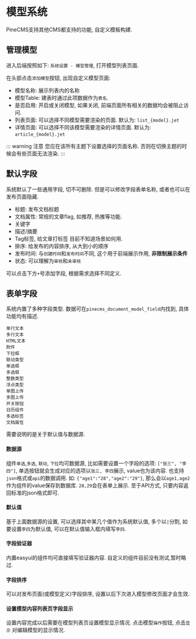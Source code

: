 # 模型系统 
PineCMS支持其他CMS都支持的功能, 自定义模板构建. 

## 管理模型 ##
进入后端按照如下:  `系统设置 - 模型管理`, 打开模型列表页面. 

在头部点击`添加模型`按钮, 出现自定义模型页面:

- 模型名称: 展示列表内的名称
- 模型Table: 建表时通过此项数据作为`表名`. 
- 是否启用: 开启或关闭模型, 如果关闭, 前端页面所有相关的数据均会被阻止访问. 
- 列表页面: 可以选择不同模型需要渲染的页面. 默认为: `list_{model}.jet`
- 详情页面: 可以选择不同该模型需要渲染的详情页面. 默认为: `article_{model}.jet`

::: warning 注意
您应在该所有主题下设置选择的页面名称. 否则在切换主题的时候会有些页面无法渲染. 
:::

 
## 默认字段
系统默认了一些通用字段, 切不可删除. 但是可以修改字段表单名称, 或者也可以在发布页面隐藏.
- 标题: 发布文档标题
- 文档属性: 常规的文章flag, 如推荐, 热推等功能.
- 关键字
- 描述/摘要
- Tag标签, 给文章打标签 目前不知道场景如何用. 
- 排序: 给发布的内容排序, 从大到小的顺序
- 发布时间: 与`创建时间`和`发布时间`不同, 这个用于前端展示作用, **非限制展示条件**
- 状态: 可以理解为`审核`和`未审核`

可以点击下方`+`号添加字段, 根据需求选择不同定义.

## 表单字段

系统内置了多种字段类型. 数据可在`pinecms_document_model_field`内找到, 具体功能均有描述. 
```cgo
单行文本
多行文本
HTML文本
附件
下拉框
联动类型
单选框
多选框
整数类型
浮点类型
单图上传
多图上传
开关按钮
日历组件
多选标签
文档属性
```
需要说明的是关于默认值与数据源.
 
#### 数据源 
组件`单选`,`多选`, `联动`, `下拉`均可数据源, 比如需要设置一个字段的选项: `["张三", "李四"]`, 单选按钮就会生成对应的选项以`张三, 李四`展示, value也为该内容. 也支持`json`格式或`api`的数据调用. 
如: `{"age1":"28","age2":"29"}`, 那么会以`age1,age2`作为组件的value保存到数据库. `28,29`会在表单上展示. 至于API方式, 只要内容返回标准的json格式即可. 

#### 默认值
基于上面数据源的设置, 可以选择其中某几个值作为系统默认值, 多个以`|`分割,  如要设置`李四`为默认值, 可以在默认值输入框内填写`李四`. 

#### 字段验证器 
内置easyui的组件均可直接填写验证器内容. 自定义的组件目前没有测试,暂时略过. 

#### 字段排序
可以对发布页面(或模型定义)字段排序, 设置以后下次进入模型修改页面才会生效.


#### 设置模型内容列表页字段显示
设置内容完成以后需要在模型列表页设置模型显示情况. 点击模型`操作`按钮, 点击`显示` 对编辑模型的显示情况. 
